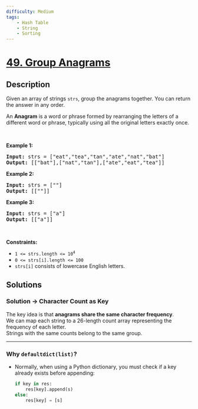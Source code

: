 ```yaml
---
difficulty: Medium
tags:
    - Hash Table
    - String
    - Sorting
---
```


<!-- problem:start -->

# [49. Group Anagrams](https://leetcode.com/problems/group-anagrams)

## Description

<!-- description:start -->

<p>Given an array of strings <code>strs</code>, group the anagrams together. You can return the answer in any order.</p>

<p>An <strong>Anagram</strong> is a word or phrase formed by rearranging the letters of a different word or phrase, typically using all the original letters exactly once.</p>

<p>&nbsp;</p>
<p><strong class="example">Example 1:</strong></p>

<pre>
<strong>Input:</strong> strs = ["eat","tea","tan","ate","nat","bat"]
<strong>Output:</strong> [["bat"],["nat","tan"],["ate","eat","tea"]]
</pre>

<p><strong class="example">Example 2:</strong></p>

<pre>
<strong>Input:</strong> strs = [""]
<strong>Output:</strong> [[""]]
</pre>

<p><strong class="example">Example 3:</strong></p>

<pre>
<strong>Input:</strong> strs = ["a"]
<strong>Output:</strong> [["a"]]
</pre>

<p>&nbsp;</p>
<p><strong>Constraints:</strong></p>

<ul>
	<li><code>1 &lt;= strs.length &lt;= 10<sup>4</sup></code></li>
	<li><code>0 &lt;= strs[i].length &lt;= 100</code></li>
	<li><code>strs[i]</code> consists of lowercase English letters.</li>
</ul>

<!-- description:end -->

## Solutions

<!-- solution:start -->

### Solution → Character Count as Key

The key idea is that **anagrams share the same character frequency**.  
We can map each string to a 26-length count array representing the frequency of each letter.  
Strings with the same counts belong to the same group.

---

### Why `defaultdict(list)`?

- Normally, when using a Python dictionary, you must check if a key already exists before appending:
  ```python
  if key in res:
      res[key].append(s)
  else:
      res[key] = [s]
